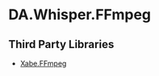 # DA.Whisper.FFmpeg

## Third Party Libraries

- [Xabe.FFmpeg](https://github.com/tomaszzmuda/Xabe.FFmpeg)